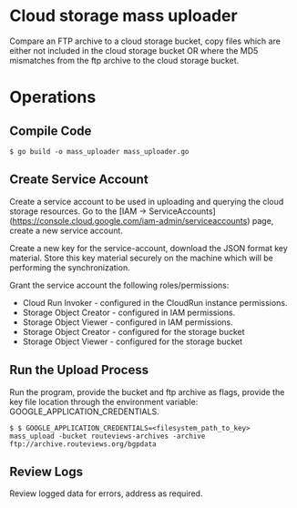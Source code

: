 # Cloud storage mass uploader

Compare an FTP archive to a cloud storage bucket, copy files which are either
not included in the cloud storage bucket OR where the MD5 mismatches from the
ftp archive to the cloud storage bucket.

# Operations

## Compile Code

```shell
$ go build -o mass_uploader mass_uploader.go
```

## Create Service Account

Create a service account to be used in uploading and querying the cloud storage
resources. Go to the [IAM -> ServiceAccounts]
(https://console.cloud.google.com/iam-admin/serviceaccounts) page, create a new
service account.

Create a new key for the service-account, download the JSON format key material.
Store this key material securely on the machine which will be performing the
synchronization.

Grant the service account the following roles/permissions:

   * Cloud Run Invoker - configured in the CloudRun instance permissions.
   * Storage Object Creator - configured in IAM permissions.
   * Storage Object Viewer - configured in IAM permissions.
   * Storage Object Creator - configured for the storage bucket
   * Storage Object Viewer - configured for the storage bucket

## Run the Upload Process

Run the program, provide the bucket and ftp archive as flags, provide the key
file location through the environment variable: GOOGLE_APPLICATION_CREDENTIALS.

```shell
$ $ GOOGLE_APPLICATION_CREDENTIALS=<filesystem_path_to_key> mass_upload -bucket routeviews-archives -archive ftp://archive.routeviews.org/bgpdata
```

## Review Logs

Review logged data for errors, address as required.
